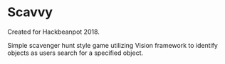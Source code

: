 # Scavvy

Created for Hackbeanpot 2018.

Simple scavenger hunt style game utilizing Vision framework to identify objects as users search for a specified object.
